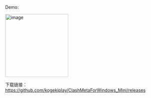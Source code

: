 Demo:

<img width="202" alt="image" src="https://user-images.githubusercontent.com/46434871/233016224-198cf95d-23e6-4721-8f53-8eb17d150d5a.png">

下载链接：
https://github.com/kogekiplay/ClashMetaForWindows_Mini/releases